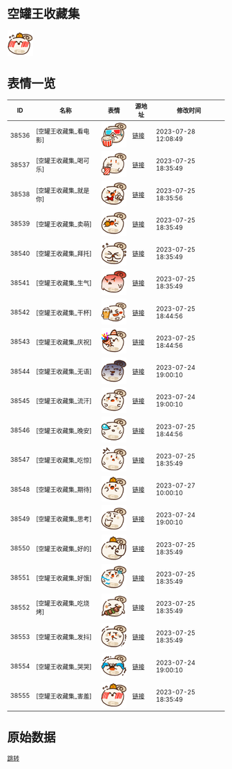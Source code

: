 # 空罐王收藏集

<img src="./cover.png" height="60" alt="cover" />

# 表情一览

|ID|名称|表情|源地址|修改时间|
|----|----|----|----|----|
|38536|[空罐王收藏集_看电影]|<img src="./pic/038536_%5B空罐王收藏集_看电影%5D.png" height="60" alt="看电影"/>|[链接](https://i0.hdslb.com/bfs/garb/item/711e4a874bac36d0f405979cb8f64cae09bf2495.png)|2023-07-28 12:08:49|
|38537|[空罐王收藏集_喝可乐]|<img src="./pic/038537_%5B空罐王收藏集_喝可乐%5D.png" height="60" alt="喝可乐"/>|[链接](https://i0.hdslb.com/bfs/garb/item/119c264b13eba221abe5421c06b9cf4ef2674b57.png)|2023-07-25 18:35:49|
|38538|[空罐王收藏集_就是你]|<img src="./pic/038538_%5B空罐王收藏集_就是你%5D.png" height="60" alt="就是你"/>|[链接](https://i0.hdslb.com/bfs/garb/item/5e76dfced2cfbf4fa86537f73e03930cfed7ec31.png)|2023-07-25 18:35:56|
|38539|[空罐王收藏集_卖萌]|<img src="./pic/038539_%5B空罐王收藏集_卖萌%5D.png" height="60" alt="卖萌"/>|[链接](https://i0.hdslb.com/bfs/garb/item/3f9359131b185c0e0d541230857133b55ce607f5.png)|2023-07-25 18:35:49|
|38540|[空罐王收藏集_拜托]|<img src="./pic/038540_%5B空罐王收藏集_拜托%5D.png" height="60" alt="拜托"/>|[链接](https://i0.hdslb.com/bfs/garb/item/9889525dd017f013ff86e70c53a5069589ba095d.png)|2023-07-25 18:35:49|
|38541|[空罐王收藏集_生气]|<img src="./pic/038541_%5B空罐王收藏集_生气%5D.png" height="60" alt="生气"/>|[链接](https://i0.hdslb.com/bfs/garb/item/9b0afebf4efb209a8755d5f7acb8e176c01df4c8.png)|2023-07-25 18:35:49|
|38542|[空罐王收藏集_干杯]|<img src="./pic/038542_%5B空罐王收藏集_干杯%5D.png" height="60" alt="干杯"/>|[链接](https://i0.hdslb.com/bfs/garb/item/5c5b26718c835a9d1447dee77873deedcda3f2f9.png)|2023-07-25 18:44:56|
|38543|[空罐王收藏集_庆祝]|<img src="./pic/038543_%5B空罐王收藏集_庆祝%5D.png" height="60" alt="庆祝"/>|[链接](https://i0.hdslb.com/bfs/garb/item/5194fb71f4cd99ce7a576f58eb160efb4d15e644.png)|2023-07-25 18:44:56|
|38544|[空罐王收藏集_无语]|<img src="./pic/038544_%5B空罐王收藏集_无语%5D.png" height="60" alt="无语"/>|[链接](https://i0.hdslb.com/bfs/garb/item/2880463972ba9cdc32dfb568a42e644497907f39.png)|2023-07-24 19:00:10|
|38545|[空罐王收藏集_流汗]|<img src="./pic/038545_%5B空罐王收藏集_流汗%5D.png" height="60" alt="流汗"/>|[链接](https://i0.hdslb.com/bfs/garb/item/48505d03c1a3bb249ea7a4973bd3e27951bb44a0.png)|2023-07-24 19:00:10|
|38546|[空罐王收藏集_晚安]|<img src="./pic/038546_%5B空罐王收藏集_晚安%5D.png" height="60" alt="晚安"/>|[链接](https://i0.hdslb.com/bfs/garb/item/125a62b4822e8092af25022fc91f52da17492cec.png)|2023-07-25 18:44:56|
|38547|[空罐王收藏集_吃惊]|<img src="./pic/038547_%5B空罐王收藏集_吃惊%5D.png" height="60" alt="吃惊"/>|[链接](https://i0.hdslb.com/bfs/garb/item/7d5b4e3efbb986d6132e455eb71e533f9bd1172b.png)|2023-07-25 18:35:49|
|38548|[空罐王收藏集_期待]|<img src="./pic/038548_%5B空罐王收藏集_期待%5D.png" height="60" alt="期待"/>|[链接](https://i0.hdslb.com/bfs/garb/item/db6a80421bbb5fe74ef9fce0eac05943ca9d8482.png)|2023-07-27 10:00:10|
|38549|[空罐王收藏集_思考]|<img src="./pic/038549_%5B空罐王收藏集_思考%5D.png" height="60" alt="思考"/>|[链接](https://i0.hdslb.com/bfs/garb/item/5ea9669e699a4718f694e39ea322bc91af281f46.png)|2023-07-24 19:00:10|
|38550|[空罐王收藏集_好的]|<img src="./pic/038550_%5B空罐王收藏集_好的%5D.png" height="60" alt="好的"/>|[链接](https://i0.hdslb.com/bfs/garb/item/bab7dbce3c18b7b5ac0ffbe56e4e40cc4b41f347.png)|2023-07-25 18:35:49|
|38551|[空罐王收藏集_好饿]|<img src="./pic/038551_%5B空罐王收藏集_好饿%5D.png" height="60" alt="好饿"/>|[链接](https://i0.hdslb.com/bfs/garb/item/e6496ab8080b06c67e684460c3e10f3e38109fce.png)|2023-07-25 18:35:49|
|38552|[空罐王收藏集_吃烧烤]|<img src="./pic/038552_%5B空罐王收藏集_吃烧烤%5D.png" height="60" alt="吃烧烤"/>|[链接](https://i0.hdslb.com/bfs/garb/item/f5ff58776484b054449827a42ce10a39d3a033c6.png)|2023-07-25 18:35:49|
|38553|[空罐王收藏集_发抖]|<img src="./pic/038553_%5B空罐王收藏集_发抖%5D.png" height="60" alt="发抖"/>|[链接](https://i0.hdslb.com/bfs/garb/item/613518e062255905cf2519d4d80af71c6f65a74e.png)|2023-07-25 18:35:49|
|38554|[空罐王收藏集_哭哭]|<img src="./pic/038554_%5B空罐王收藏集_哭哭%5D.png" height="60" alt="哭哭"/>|[链接](https://i0.hdslb.com/bfs/garb/item/0f7f91bc8d87a5c37d7854bfef43d2b65c845706.png)|2023-07-24 19:00:10|
|38555|[空罐王收藏集_害羞]|<img src="./pic/038555_%5B空罐王收藏集_害羞%5D.png" height="60" alt="害羞"/>|[链接](https://i0.hdslb.com/bfs/garb/item/3365e7b0d0eda80ca4235cf84e5ff6616c6c7ddd.png)|2023-07-25 18:35:49|

# 原始数据

[跳转](./raw.json)

